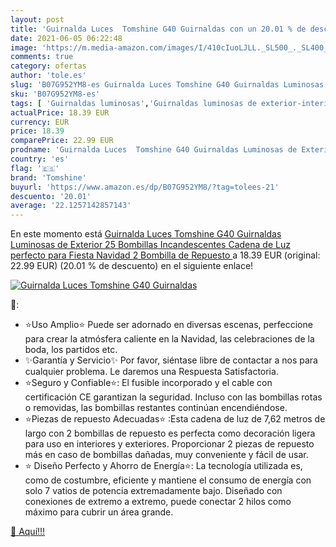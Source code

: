 ```yaml
---
layout: post
title: 'Guirnalda Luces  Tomshine G40 Guirnaldas con un 20.01 % de descuento'
date: 2021-06-05 06:22:48
image: 'https://m.media-amazon.com/images/I/410cIuoLJLL._SL500_._SL400_.jpg'
comments: true
category: ofertas
author: 'tole.es'
slug: 'B07G952YM8-es Guirnalda Luces Tomshine G40 Guirnaldas Luminosas de...'
sku: 'B07G952YM8-es'
tags: [ 'Guirnaldas luminosas','Guirnaldas luminosas de exterior-interior','Iluminación','navidad','tomshine', ]
actualPrice: 18.39 EUR
currency: EUR
price: 18.39
comparePrice: 22.99 EUR
prodname: 'Guirnalda Luces  Tomshine G40 Guirnaldas Luminosas de Exterior  25 Bombillas Incandescentes Cadena de Luz  perfecto para Fiesta Navidad  2 Bombilla de Repuesto '
country: 'es'
flag: '🇪🇸'
brand: 'Tomshine'
buyurl: 'https://www.amazon.es/dp/B07G952YM8/?tag=tolees-21'
descuento: '20.01'
average: '22.1257142857143'
---
```


En este momento está [Guirnalda Luces  Tomshine G40 Guirnaldas Luminosas de Exterior  25 Bombillas Incandescentes Cadena de Luz  perfecto para Fiesta Navidad  2 Bombilla de Repuesto ](https://www.amazon.es/dp/B07G952YM8/?tag=tolees-21) a 18.39 EUR (original: 22.99 EUR) (20.01 %  de descuento) en el siguiente enlace!

[![Guirnalda Luces  Tomshine G40 Guirnaldas](https://m.media-amazon.com/images/I/410cIuoLJLL._SL500_._SL400_.jpg)](https://www.amazon.es/dp/B07G952YM8/?tag=tolees-21)

🔎:

- ⭐Uso Amplio⭐ Puede ser adornado en diversas escenas, perfeccione para crear la atmósfera caliente en la Navidad, las celebraciones de la boda, los partidos etc.
- ✨Garantía y Servicio✨ Por favor, siéntase libre de contactar a nos para cualquier problema. Le daremos una Respuesta Satisfactoria.
- ⭐Seguro y Confiable⭐: El fusible incorporado y el cable con certificación CE garantizan la seguridad. Incluso con las bombillas rotas o removidas, las bombillas restantes continúan encendiéndose.
- ⭐Piezas de repuesto Adecuadas⭐ :Esta cadena de luz de 7,62 metros de largo con 2 bombillas de repuesto es perfecta como decoración ligera para uso en interiores y exteriores. Proporcionar 2 piezas de repuesto más en caso de bombillas dañadas, muy conveniente y fácil de usar.
- ⭐ Diseño Perfecto y Ahorro de Energía⭐: La tecnología utilizada es, como de costumbre, eficiente y mantiene el consumo de energía con solo 7 vatios de potencia extremadamente bajo. Diseñado con conexiones de extremo a extremo, puede conectar 2 hilos como máximo para cubrir un área grande.

[🛒 Aquí!!!](https://www.amazon.es/dp/B07G952YM8/?tag=tolees-21)
